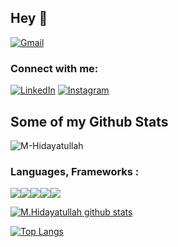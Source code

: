 ## Hey 👋
[<img alt="Gmail" src="https://img.shields.io/badge/hidayatullahblkgmail.com-D14836?style=for-the-badge&logo=gmail&logoColor=white" />][email]

### Connect with me:

[<img alt="LinkedIn" src="https://img.shields.io/badge/M-Hidayatullahh%20-%230077B5.svg?&style=for-the-badge&logo=linkedin&logoColor=white"/>][linkedin]
[<img alt="Instagram" src="https://img.shields.io/badge/dayaat___%20-%23E4405F.svg?&style=for-the-badge&logo=Instagram&logoColor=white"/>][instagram]

## Some of my Github Stats
<p align=left> <img src=https://komarev.com/ghpvc/?username=M-Hidayatullah alt=M-Hidayatullah /> </p>

### Languages, Frameworks :
<img src="https://img.shields.io/badge/laravel-cc0000?style=for-the-badge&logo=laravel&logoColor=white"/><img src="https://img.shields.io/badge/Java-ED8B00?style=for-the-badge&logo=java&logoColor=white"/><img src="https://img.shields.io/badge/PHP-3776AB?style=for-the-badge&logo=php&logoColor=white"/><img src="https://img.shields.io/badge/JavaScript-323330?style=for-the-badge&logo=javascript&logoColor=F7DF1E"/><img src="https://img.shields.io/badge/Vue-0175C2?style=for-the-badge&logo=vue&logoColor=white"/>

[![M.Hidayatullah github stats](https://github-readme-stats.vercel.app/api?username=M-Hidayatullah&show_icons=true&theme=blueberry)](https://github.com/anuraghazra/github-readme-stats)

[![Top Langs](https://github-readme-stats.vercel.app/api/top-langs/?username=M-Hidayatullah&layout=compact&theme=blueberry)](https://github.com/anuraghazra/github-readme-stats)


[instagram]: https://www.instagram.com/dayaat___/
[linkedin]: https://www.linkedin.com/in/m-hidayatullahh/
[email]: mailto:hidayatullahblk@gmail.com

